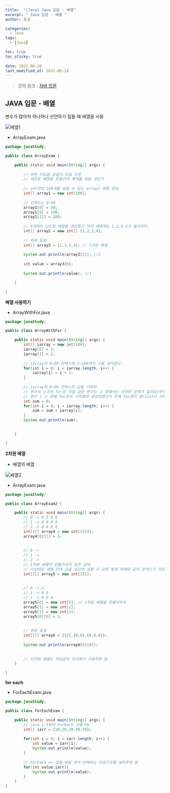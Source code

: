```yaml
---
title:  "[Java] Java 입문 - 배열"
excerpt: " Java 입문 - 배열 "
author: 동글

categories:
  - Java
tags:
  - [Java]

toc: true
toc_sticky: true
 
date: 2022-08-18
last_modified_at: 2022-08-18
---
```


> 강의 링크 : [자바 입문](https://programmers.co.kr/learn/courses/5)

## JAVA 입문 - 배열

변수가 많아져 하나하나 선언하기 힘들 때 배열을 사용

![배열1](https://user-images.githubusercontent.com/109357459/185401286-f784ad69-fa47-4d02-9c31-b9bafdc95edb.jpg)

- ArrayExam.java

```java
package javaStudy;

public class ArrayExam {

	public static void main(String[] args) {
		
		// 어떤 타입을 넣을지 타입 지정
		// 새로운 배열을 만들건데 몇개를 넣을 것인가
		
		// int타입 100개를 넣을 수 있는 array1 배열 생성
		int[] array1 = new int[100];
		
		// 인덱스는 0~99
		array1[0] = 50;
		array1[9] = 100;
		array1[11] = 200;
		
		// 4개짜리 int형 배열을 생성했고 각각 배열에는 1,2,3,4가 들어있다.
		int[] array2 = new int[] {1,2,3,4};
		
		// 위와 동일
		int[] array3 = {1,2,3,4}; // 1차원 배열
		
		System.out.println(array3[2]); //3
		
		int value = array3[0];
		
		System.out.println(value); //1

	}

}
```

**배열 사용하기**

- ArrayWithFor.java

```java
package javaStudy;

public class ArrayWithFor {

	public static void main(String[] args) {
		int[] iarray = new int[100];
		iarray[0] = 1;
		iarray[1] = 2;
		
		// iarray의 0~99 인텍스에 1~100까지 수를 넣어준다.
		for(int i = 0; i < iarray.length; i++) {
			iarray[i] = i + 1;
		}
		
		// iarray의 0~99 인덱스의 값을 더하자.
		// 변수의 스코프 for문 처럼 감싼 변수는 그 밖에서는 아무런 문제가 없어요(변수의 스코프)
		// 변수 i 는 위에 for문이 시작할때 생성되었다가 위에 for문이 끝나고나서 사라졌어요~
		int sum = 0;
		for(int i = 0; i < iarray.length; i++) {
			sum = sum + iarray[i];
		}
		System.out.println(sum);
		

	}

}
```

**2차원 배열** 

- 배열의 배열

![배열2](https://user-images.githubusercontent.com/109357459/185401293-ac966aee-8aed-4dd6-adc4-b5bacc71e9e4.jpg)

- ArrayExam.java

```java
package javaStudy;

public class ArrayExam2 {

	public static void main(String[] args) {
		// 0 -> 0 5 0 0
		// 1 -> 0 0 0 0
		// 2 -> 0 0 0 0
		int[][] array4 = new int[3][4];
		array4[0][1] = 5;
		
		
		// 0 ->
		// 1 ->
		// 2 ->
		// 1차원 배열이 만들어지지 않은 상태 
		// 이상태로 배열 안에 값을 넣으면 실행 시 오류 발생 아래와 같이 인덱스가 가르키는 배열을 추가해주어야한다.
		int[][] array5 = new int[3][];
		
		
		// 0 -> 2
		// 1 -> 0 0
		// 2 -> 0 0 0
		array5[0] = new int[1]; // 1차원 배열을 만들어주자
		array5[1] = new int[2];
		array5[2] = new int[3];
		array5[0][0] = 2;
		
		
		// 위와 동일
		int[][] array6 = {{2},{0,0},{0,0,0}};
		
		System.out.println(array6[0][0]);
		
		
		// 다차원 배열도 위와같이 추가해서 사용하면 됨
	}

}
```

**for each**

- ForEachExam.java

```java
package javaStudy;

public class forEachExam {

	public static void main(String[] args) {
		// java 1.5부터 ForEach 사용가능
		int[] iarr = {10,20,30,40,50};
		
		for(int i = 0; i < iarr.length; i++) {
			int value = iarr[i];
			System.out.println(value);
		}
		
		// ForEach => 값을 받을 변수:반복되는 자료구조를 넣어주면 됨
		for(int value:iarr){
			System.out.println(value);
		}
	}
}
```